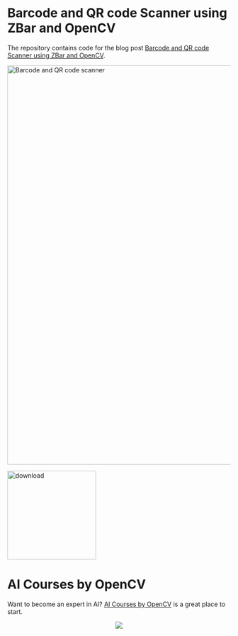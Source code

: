 # Barcode and QR code Scanner using ZBar and OpenCV

The repository contains code for the blog post [Barcode and QR code Scanner using ZBar and OpenCV](https://learnopencv.com/barcode-and-qr-code-scanner-using-zbar-and-opencv/).

<img src="https://learnopencv.com/wp-content/uploads/2018/02/barcode-QR-code-scanner-zbar-opencv.png" alt="Barcode and QR code scanner" width="900">

[<img src="https://learnopencv.com/wp-content/uploads/2022/07/download-button-e1657285155454.png" alt="download" width="200">](https://www.dropbox.com/scl/fo/pu6tlszxwbr8um0fcgpnz/h?dl=1&rlkey=e5y20hwdrnni6f08dcrler129)


# AI Courses by OpenCV

Want to become an expert in AI? [AI Courses by OpenCV](https://opencv.org/courses/) is a great place to start. 

<a href="https://opencv.org/courses/">
<p align="center"> 
<img src="https://learnopencv.com/wp-content/uploads/2023/01/AI-Courses-By-OpenCV-Github.png">
</p>
</a>
